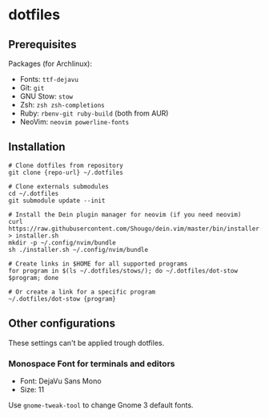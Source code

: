 # dotfiles

## Prerequisites

Packages (for Archlinux):

* Fonts: `ttf-dejavu`
* Git: `git`
* GNU Stow: `stow`
* Zsh: `zsh zsh-completions`
* Ruby: `rbenv-git ruby-build` (both from AUR)
* NeoVim: `neovim powerline-fonts`

## Installation

    # Clone dotfiles from repository
    git clone {repo-url} ~/.dotfiles

    # Clone externals submodules
    cd ~/.dotfiles
    git submodule update --init

    # Install the Dein plugin manager for neovim (if you need neovim)
    curl https://raw.githubusercontent.com/Shougo/dein.vim/master/bin/installer.sh > installer.sh
    mkdir -p ~/.config/nvim/bundle
    sh ./installer.sh ~/.config/nvim/bundle

    # Create links in $HOME for all supported programs
    for program in $(ls ~/.dotfiles/stows/); do ~/.dotfiles/dot-stow $program; done
    
    # Or create a link for a specific program
    ~/.dotfiles/dot-stow {program}

## Other configurations

These settings can't be applied trough dotfiles.

### Monospace Font for terminals and editors

* Font: DejaVu Sans Mono
* Size: 11

Use `gnome-tweak-tool` to change Gnome 3 default fonts.
